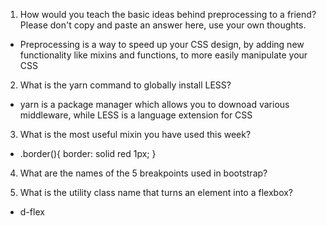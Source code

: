 1. How would you teach the basic ideas behind preprocessing to a friend?  Please don't copy and paste an answer here, use your own thoughts.

- Preprocessing is a way to speed up your CSS design, by adding new functionality like mixins and functions, to more easily manipulate your CSS
2. What is the yarn command to globally install LESS?

- yarn is a package manager which allows you to downoad various middleware, while LESS is a language extension for CSS
3. What is the most useful mixin you have used this week?

- .border(){
  border: solid red 1px;
}

4. What are the names of the 5 breakpoints used in bootstrap?

5. What is the utility class name that turns an element into a flexbox?
- d-flex
